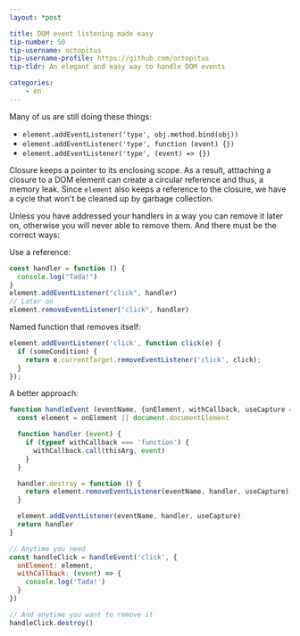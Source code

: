 ```yaml
---
layout: *post

title: DOM event listening made easy
tip-number: 50
tip-username: octopitus
tip-username-profile: https://github.com/octopitus
tip-tldr: An elegant and easy way to handle DOM events

categories:
    - en
---
```

Many of us are still doing these things:

- `element.addEventListener('type', obj.method.bind(obj))`
- `element.addEventListener('type', function (event) {})`
- `element.addEventListener('type', (event) => {})`

Closure keeps a pointer to its enclosing scope. As a result, atttaching a closure to a DOM element can create a circular reference and thus, a memory leak. Since `element` also keeps a reference to the closure, we have a cycle that won't be cleaned up by garbage collection.

Unless you have addressed your handlers in a way you can remove it later on, otherwise you will never able to remove them. And there must be the correct ways:

Use a reference:
```js
const handler = function () {
  console.log("Tada!")
}
element.addEventListener("click", handler)
// Later on
element.removeEventListener("click", handler)
```

Named function that removes itself:
```js
element.addEventListener('click', function click(e) {
  if (someCondition) {
    return e.currentTarget.removeEventListener('click', click);
  }
});
```

A better approach:
```js
function handleEvent (eventName, {onElement, withCallback, useCapture = false} = {}, thisArg) {
  const element = onElement || document.documentElement

  function handler (event) {
    if (typeof withCallback === 'function') {
      withCallback.call(thisArg, event)
    }
  }

  handler.destroy = function () {
    return element.removeEventListener(eventName, handler, useCapture)
  }

  element.addEventListener(eventName, handler, useCapture)
  return handler
}

// Anytime you need
const handleClick = handleEvent('click', {
  onElement: element,
  withCallback: (event) => {
    console.log('Tada!')
  }
})

// And anytime you want to remove it
handleClick.destroy()
```
